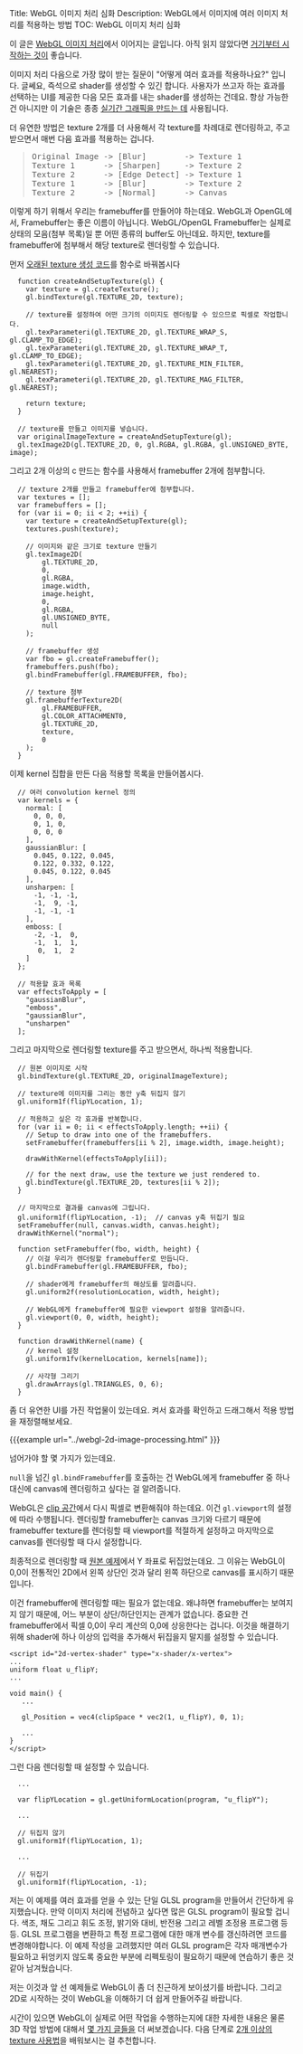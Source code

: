 Title: WebGL 이미지 처리 심화
Description: WebGL에서 이미지에 여러 이미지 처리를 적용하는 방법
TOC: WebGL 이미지 처리 심화


이 글은 [WebGL 이미지 처리](webgl-image-processing.html)에서 이어지는 글입니다.
아직 읽지 않았다면 [거기부터 시작하는 것이](webgl-image-processing.html) 좋습니다.

이미지 처리 다음으로 가장 많이 받는 질문이 "어떻게 여러 효과를 적용하나요?" 입니다.
글쎄요, 즉석으로 shader를 생성할 수 있긴 합니다.
사용자가 쓰고자 하는 효과를 선택하는 UI를 제공한 다음 모든 효과를 내는 shader를 생성하는 건데요.
항상 가능한 건 아니지만 이 기술은 종종 [실기간 그래픽을 만드는 데](http://www.youtube.com/watch?v=cQUn0Zeh-0Q) 사용됩니다.

더 유연한 방법은 texture 2개를 더 사용해서 각 texture를 차례대로 렌더링하고, 주고 받으면서 매번 다음 효과를 적용하는 겁니다.

<blockquote>
<pre>
Original Image -> [Blur]        -> Texture 1
Texture 1      -> [Sharpen]     -> Texture 2
Texture 2      -> [Edge Detect] -> Texture 1
Texture 1      -> [Blur]        -> Texture 2
Texture 2      -> [Normal]      -> Canvas
</pre>
</blockquote>

이렇게 하기 위해서 우리는 framebuffer를 만들어야 하는데요.
WebGL과 OpenGL에서, Framebuffer는 좋은 이름이 아닙니다.
WebGL/OpenGL Framebuffer는 실제로 상태의 모음(첨부 목록)일 뿐 어떤 종류의 buffer도 아닌데요.
하지만, texture를 framebuffer에 첨부해서 해당 texture로 렌더링할 수 있습니다.

먼저 [오래된 texture 생성 코드](webgl-image-processing.html)를 함수로 바꿔봅시다

```
  function createAndSetupTexture(gl) {
    var texture = gl.createTexture();
    gl.bindTexture(gl.TEXTURE_2D, texture);

    // texture를 설정하여 어떤 크기의 이미지도 렌더링할 수 있으므로 픽셀로 작업합니다.
    gl.texParameteri(gl.TEXTURE_2D, gl.TEXTURE_WRAP_S, gl.CLAMP_TO_EDGE);
    gl.texParameteri(gl.TEXTURE_2D, gl.TEXTURE_WRAP_T, gl.CLAMP_TO_EDGE);
    gl.texParameteri(gl.TEXTURE_2D, gl.TEXTURE_MIN_FILTER, gl.NEAREST);
    gl.texParameteri(gl.TEXTURE_2D, gl.TEXTURE_MAG_FILTER, gl.NEAREST);

    return texture;
  }

  // texture를 만들고 이미지를 넣습니다.
  var originalImageTexture = createAndSetupTexture(gl);
  gl.texImage2D(gl.TEXTURE_2D, 0, gl.RGBA, gl.RGBA, gl.UNSIGNED_BYTE, image);
```

그리고 2개 이상의 c 만드는 함수를 사용해서 framebuffer 2개에 첨부합니다.

```
  // texture 2개를 만들고 framebuffer에 첨부합니다.
  var textures = [];
  var framebuffers = [];
  for (var ii = 0; ii < 2; ++ii) {
    var texture = createAndSetupTexture(gl);
    textures.push(texture);

    // 이미지와 같은 크기로 texture 만들기
    gl.texImage2D(
        gl.TEXTURE_2D,
        0,
        gl.RGBA,
        image.width,
        image.height,
        0,
        gl.RGBA,
        gl.UNSIGNED_BYTE,
        null
    );

    // framebuffer 생성
    var fbo = gl.createFramebuffer();
    framebuffers.push(fbo);
    gl.bindFramebuffer(gl.FRAMEBUFFER, fbo);

    // texture 첨부
    gl.framebufferTexture2D(
        gl.FRAMEBUFFER,
        gl.COLOR_ATTACHMENT0,
        gl.TEXTURE_2D,
        texture,
        0
    );
  }
```

이제 kernel 집합을 만든 다음 적용할 목록을 만들어봅시다.

```
  // 여러 convolution kernel 정의
  var kernels = {
    normal: [
      0, 0, 0,
      0, 1, 0,
      0, 0, 0
    ],
    gaussianBlur: [
      0.045, 0.122, 0.045,
      0.122, 0.332, 0.122,
      0.045, 0.122, 0.045
    ],
    unsharpen: [
      -1, -1, -1,
      -1,  9, -1,
      -1, -1, -1
    ],
    emboss: [
      -2, -1,  0,
      -1,  1,  1,
       0,  1,  2
    ]
  };

  // 적용할 효과 목록
  var effectsToApply = [
    "gaussianBlur",
    "emboss",
    "gaussianBlur",
    "unsharpen"
  ];
```

그리고 마지막으로 렌더링할 texture를 주고 받으면서, 하나씩 적용합니다.

```
  // 원본 이미지로 시작
  gl.bindTexture(gl.TEXTURE_2D, originalImageTexture);

  // texture에 이미지를 그리는 동안 y축 뒤집지 않기
  gl.uniform1f(flipYLocation, 1);

  // 적용하고 싶은 각 효과를 반복합니다.
  for (var ii = 0; ii < effectsToApply.length; ++ii) {
    // Setup to draw into one of the framebuffers.
    setFramebuffer(framebuffers[ii % 2], image.width, image.height);

    drawWithKernel(effectsToApply[ii]);

    // for the next draw, use the texture we just rendered to.
    gl.bindTexture(gl.TEXTURE_2D, textures[ii % 2]);
  }

  // 마지막으로 결과를 canvas에 그립니다.
  gl.uniform1f(flipYLocation, -1);  // canvas y축 뒤집기 필요
  setFramebuffer(null, canvas.width, canvas.height);
  drawWithKernel("normal");

  function setFramebuffer(fbo, width, height) {
    // 이걸 우리가 렌더링할 framebuffer로 만듭니다.
    gl.bindFramebuffer(gl.FRAMEBUFFER, fbo);

    // shader에게 framebuffer의 해상도를 알려줍니다.
    gl.uniform2f(resolutionLocation, width, height);

    // WebGL에게 framebuffer에 필요한 viewport 설정을 알려줍니다.
    gl.viewport(0, 0, width, height);
  }

  function drawWithKernel(name) {
    // kernel 설정
    gl.uniform1fv(kernelLocation, kernels[name]);

    // 사각형 그리기
    gl.drawArrays(gl.TRIANGLES, 0, 6);
  }
```

좀 더 유연한 UI를 가진 작업물이 있는데요.
켜서 효과를 확인하고 드래그해서 적용 방법을 재정렬해보세요.

{{{example url="../webgl-2d-image-processing.html" }}}

넘어가야 할 몇 가지가 있는데요.

<code>null</code>을 넘긴 <code>gl.bindFramebuffer</code>를 호출하는 건 WebGL에게 framebuffer 중 하나 대신에 canvas에 렌더링하고 싶다는 걸 알려줍니다.

WebGL은 [clip 공간](webgl-fundamentals.html)에서 다시 픽셀로 변환해줘야 하는데요.
이건 <code>gl.viewport</code>의 설정에 따라 수행됩니다.
렌더링할 framebuffer는 canvas 크기와 다르기 때문에 framebuffer texture를 렌더링할 때 viewport를 적절하게 설정하고 마지막으로 canvas를 렌더링할 때 다시 설정합니다.

최종적으로 렌더링할 때 [원본 예제](webgl-fundamentals.html)에서 Y 좌표로 뒤집었는데요.
그 이유는 WebGL이 0,0이 전통적인 2D에서 왼쪽 상단인 것과 달리 왼쪽 하단으로 canvas를 표시하기 때문입니다.

이건 framebuffer에 렌더링할 때는 필요가 없는데요.
왜냐하면 framebuffer는 보여지지 않기 때문에, 어느 부분이 상단/하단인지는 관계가 없습니다.
중요한 건 framebuffer에서 픽셀 0,0이 우리 계산의 0,0에 상응한다는 겁니다.
이것을 해결하기 위해 shader에 하나 이상의 입력을 추가해서 뒤집을지 말지를 설정할 수 있습니다.

```
<script id="2d-vertex-shader" type="x-shader/x-vertex">
...
uniform float u_flipY;
...

void main() {
   ...

   gl_Position = vec4(clipSpace * vec2(1, u_flipY), 0, 1);

   ...
}
</script>
```

그런 다음 렌더링할 때 설정할 수 있습니다.

```
  ...

  var flipYLocation = gl.getUniformLocation(program, "u_flipY");

  ...

  // 뒤집지 않기
  gl.uniform1f(flipYLocation, 1);

  ...

  // 뒤집기
  gl.uniform1f(flipYLocation, -1);

```

저는 이 예제를 여러 효과를 얻을 수 있는 단일 GLSL program을 만들어서 간단하게 유지했습니다.
만약 이미지 처리에 전념하고 싶다면 많은 GLSL program이 필요할 겁니다.
색조, 채도 그리고 휘도 조정, 밝기와 대비, 반전용 그리고 레벨 조정용 프로그램 등등.
GLSL 프로그램을 변환하고 특정 프로그램에 대한 매개 변수를 갱신하려면 코드를 변경해야합니다.
이 예제 작성을 고려했지만 여러 GLSL program은 각자 매개변수가 필요하고 뒤엉키지 않도록 중요한 부분에 리펙토링이 필요하기 때문에 연습하기 좋은 것 같아 남겨뒀습니다.

저는 이것과 앞 선 예제들로 WebGL이 좀 더 친근하게 보이셨기를 바랍니다.
그리고 2D로 시작하는 것이 WebGL을 이해하기 더 쉽게 만들어주길 바랍니다.

시간이 있으면 WebGL이 실제로 어떤 작업을 수행하는지에 대한 자세한 내용은 물론 3D 작업 방법에 대해서 [몇 가지 글들을](webgl-2d-translation.html) 더 써보겠습니다.
다음 단계로 [2개 이상의 texture 사용법](webgl-2-textures.html)을 배워보시는 걸 추천합니다.
